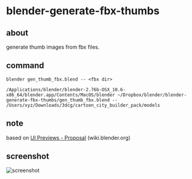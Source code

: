 # blender-generate-fbx-thumbs
## about
generate thumb images from fbx files.

## command
```
blender gen_thumb_fbx.blend -- <fbx dir>
```

```
/Applications/blender/blender-2.76b-OSX_10.6-x86_64/blender.app/Contents/MacOS/blender ~/Dropbox/blender/blender-generate-fbx-thumbs/gen_thumb_fbx.blend -- /Users/xyz/Downloads/3dcg/cartoon_city_builder_pack/models
```

## note
based on [UI Previews - Proposal](https://wiki.blender.org/index.php/User:Brita/Proposals/UIPreviews) (wiki.blender.org)

## screenshot
![screenshot](https://raw.github.com/wiki/sntulix/blender-generate-fbx-thumbs/images/blender-ui-preview-images.png)
